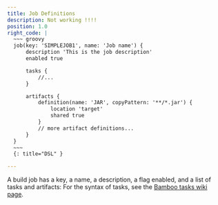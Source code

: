 ```yaml
---
title: Job Definitions
description: Not working !!!!
position: 1.0
right_code: |
  ~~~ groovy
  job(key: 'SIMPLEJOB1', name: 'Job name') {
      description 'This is the job description'
      enabled true

      tasks {
          //...
      }

      artifacts {
          definition(name: 'JAR', copyPattern: '**/*.jar') {
              location 'target'
              shared true
          }
          // more artifact definitions...
      }
  }
  ~~~
  {: title="DSL" }

---
```

A build job has a key, a name, a description, a flag enabled, and a list of tasks and artifacts:
For the syntax of tasks, see the [Bamboo tasks wiki page](https://github.com/mibexsoftware/bamboo-plan-dsl-plugin/wiki/Bamboo-tasks).



